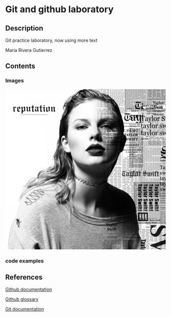 # Git and github laboratory

## Description

Git practice laboratory, now using more text

Maria Rivera Gutierrez

## Contents

### Images

![Big reputation, big reputation](/Taylor_Swift_-_reputation.webp)

### code examples


## References
[Github documentation](https://docs.github.com/en)

[Github glossary](https://docs.github.com/en/get-started/learning-about-github/github-glossary)

[Git documentation](https://git-scm.com/doc)


